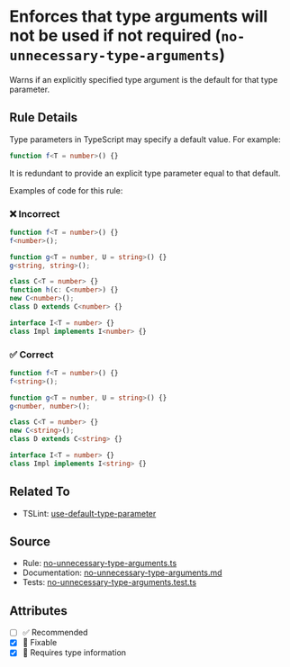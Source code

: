 # Enforces that type arguments will not be used if not required (`no-unnecessary-type-arguments`)

Warns if an explicitly specified type argument is the default for that type parameter.

## Rule Details

Type parameters in TypeScript may specify a default value.
For example:

```ts
function f<T = number>() {}
```

It is redundant to provide an explicit type parameter equal to that default.

Examples of code for this rule:

<!--tabs-->

### ❌ Incorrect

```ts
function f<T = number>() {}
f<number>();

function g<T = number, U = string>() {}
g<string, string>();

class C<T = number> {}
function h(c: C<number>) {}
new C<number>();
class D extends C<number> {}

interface I<T = number> {}
class Impl implements I<number> {}
```

### ✅ Correct

```ts
function f<T = number>() {}
f<string>();

function g<T = number, U = string>() {}
g<number, number>();

class C<T = number> {}
new C<string>();
class D extends C<string> {}

interface I<T = number> {}
class Impl implements I<string> {}
```

## Related To

- TSLint: [use-default-type-parameter](https://palantir.github.io/tslint/rules/use-default-type-parameter)

## Source

- Rule: [no-unnecessary-type-arguments.ts](https://github.com/typescript-eslint/typescript-eslint/blob/main/packages/eslint-plugin/src/rules/no-unnecessary-type-arguments.ts)
- Documentation: [no-unnecessary-type-arguments.md](https://github.com/typescript-eslint/typescript-eslint/blob/main/packages/eslint-plugin/docs/rules/no-unnecessary-type-arguments.md)
- Tests: [no-unnecessary-type-arguments.test.ts](https://github.com/typescript-eslint/typescript-eslint/blob/main/packages/eslint-plugin/tests/rules/no-unnecessary-type-arguments.test.ts)

## Attributes

- [ ] ✅ Recommended
- [x] 🔧 Fixable
- [x] 💭 Requires type information
